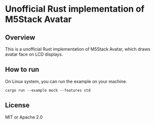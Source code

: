 # Unofficial Rust implementation of M5Stack Avatar

## Overview

This is a unofficial Rust implementation of M5Stack Avatar, which draws avatar face on LCD displays.

## How to run

On Linux system, you can run the example on your machine.

```
cargo run --example mock --features std
```

## License

MIT or Apache 2.0